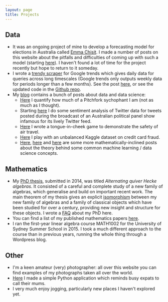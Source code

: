```yaml
---
layout: page
title: Projects
---
```


## Data

- It was an ongoing project of mine to develop a forecasting model for elections in Australia called [Emma Chisit](https://www.oxfordreference.com/view/10.1093/acref/9780195563160.001.0001/acref-9780195563160-e-1151). I made a number of posts on this website about the pitfalls and difficulties of coming up with such a model (starting [here](http://www.clintonboys.com/aus-election-model-1/)). I haven't found a lot of time for the project recently but hope to return to it someday. 
- I wrote a <a href="https://github.com/clintonboys/trendy-scraper" target="_blank">trendy scraper</a> for Google trends which gives daily data for queries across long timescales (Google trends only outputs weekly data for periods longer than a few months). See the post [here](http://www.clintonboys.com/google-trends-scraper-2/), or see the updated code in the <a href="https://github.com/clintonboys/trendy-scraper" target="_blank">Github repo</a>.
- My [blog](http://www.clintonboys.com/posts/) contains a bunch of posts about data and data science:
  - [Here](http://www.clintonboys.com/itunes-and-pitchfork/) I quantify how much of a Pitchfork sychophant I am (not as much as I thought). 
  - Starting [here](http://www.clintonboys.com/qanda-tweets/) I do some sentiment analysis of Twitter data for tweets posted during the broadcast of an Australian political panel show infamous for its lively Twitter feed. 
  - [Here](https://github.com/clintonboys/lifetime_flight_simulator) I wrote a tongue-in-cheek game to demonstrate the safety of air travel. 
  - [Here](http://www.clintonboys.com/kaggle-cc-fraud/) I play with an unbalanced Kaggle dataset on credit card fraud.
  - [Here](http://www.clintonboys.com/deep-learning/), [here](http://www.clintonboys.com/weak-law/) and [here](http://www.clintonboys.com/regression/) are some more mathematically-inclined posts about the theory behind some common machine learning / data science concepts. 

## Mathematics

- My [PhD thesis](http://ses.library.usyd.edu.au/bitstream/2123/12725/2/2015_Clinton_Boys_Thesis.pdf), submitted in 2014, was titled *Alternating quiver Hecke algebras*. It consisted of a careful and complete study of a new family of algebras, which generalise and build on important recent work. The main theorem of my thesis gives an explicit [isomorphism](https://en.wikipedia.org/wiki/Isomorphism) between my new family of algebras and a family of classical objects which have been studied for over a century, providing new insight and structure for these objects. I wrote a [FAQ](http://www.clintonboys.com/phd-faq/) about my PhD here. 
- You can find a list of my published mathematics papers [here](https://arxiv.org/find/math/1/au:+Boys_C/0/1/0/all/0/1). 
- I ran the first-year linear algebra course MATH1002 for the University of Sydney Summer School in 2015. I took a much different approach to the course than in previous years, running the whole thing through a Wordpress blog. 

## Other

- I'm a keen amateur (very) photographer: all over this website you can find examples of my photographs taken all over the world.
- [Here](https://github.com/clintonboys/call-your-mum) I made a simple Python application which reminds busy expats to call their mums.
- I very much enjoy jogging, particularly new places I haven't explored yet.
